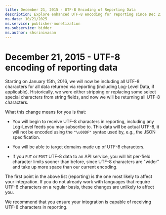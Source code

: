 ```yaml
---
title: December 21, 2015 - UTF-8 Encoding of Reporting Data
description: Explore enhanced UTF-8 encoding for reporting since Dec 21, 2015; from Jan 15, 2016, include all UTF-8 characters in returned data, incorporating Log-Level Data.
ms.date: 10/21/2025
ms.service: publisher-monetization
ms.subservice: bidder
ms.author: shsrinivasan
---
```


# December 21, 2015 - UTF-8 encoding of reporting data

Starting on January 15th, 2016, we will now be including all UTF-8 characters for all data returned via reporting (including Log-Level Data, if applicable). Historically, we were either stripping or replacing some select special characters from string fields, and now we will be returning all UTF-8 characters.

What this change means for you is that:

- You will begin to receive UTF-8 characters in reporting, including any Log-Level feeds you may subscribe to. This data will be actual UTF-8, it will not be encoded using the `"\u00DF"` syntax used by, e.g., the JSON specification.

- You will be able to target domains made up of UTF-8 characters.

- If you `PUT` or `POST` UTF-8 data to an API service, you will hit per-field character limits sooner than before, since UTF-8 characters  are "wider" and take up more space than our current encoding.

The first point in the above list (reporting) is the one most likely to affect your integration. If you do not already work with languages that require UTF-8 characters on a regular basis, these changes are unlikely to affect you.

We recommend that you ensure your integration is capable of receiving UTF-8 characters in reporting.
